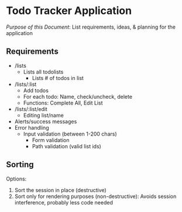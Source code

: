 # Todo Tracker Application

_Purpose of this Document_: List requirements, ideas, & planning for the application

## Requirements

- /lists
  - Lists all todolists
    - Lists # of todos in list
- /lists/:list
  - Add todos
  - For each todo: Name, check/uncheck, delete
  - Functions: Complete All, Edit List
- /lists/:list/edit
  - Editing list/name
- Alerts/success messages
- Error handling
  - Input validation (between 1-200 chars)
    - Form validation
    - Path validation (valid list ids)

## Sorting

Options:

1. Sort the session in place (destructive)
2. Sort only for rendering purposes (non-destructive): Avoids session interference, probably less code needed
